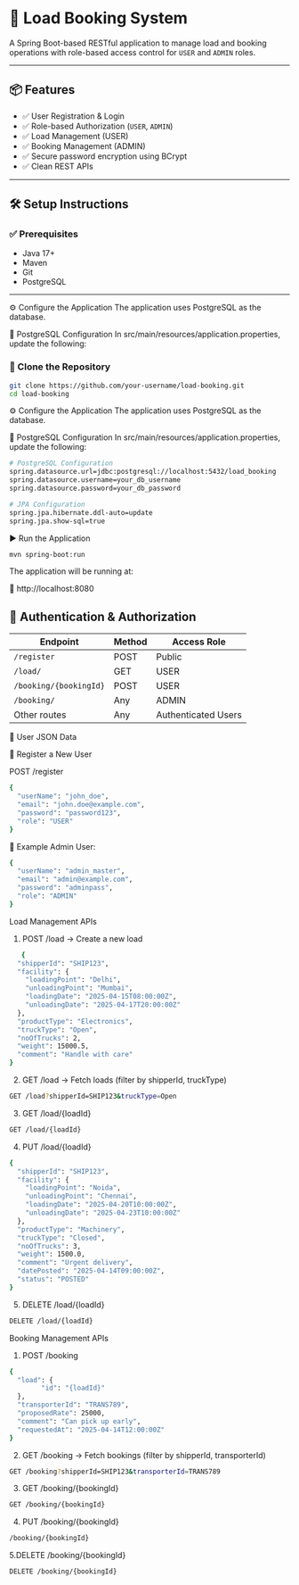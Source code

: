 # 🚛 Load Booking System

A Spring Boot-based RESTful application to manage load and booking operations with role-based access control for `USER` and `ADMIN` roles.

---

## 📦 Features

- ✅ User Registration & Login
- ✅ Role-based Authorization (`USER`, `ADMIN`)
- ✅ Load Management (USER)
- ✅ Booking Management (ADMIN)
- ✅ Secure password encryption using BCrypt
- ✅ Clean REST APIs

---

## 🛠️ Setup Instructions

### ✅ Prerequisites

- Java 17+
- Maven
- Git
- PostgreSQL

---
⚙️ Configure the Application
The application uses PostgreSQL as the database.

🧩 PostgreSQL Configuration
In src/main/resources/application.properties, update the following:

### 📁 Clone the Repository

```bash
git clone https://github.com/your-username/load-booking.git
cd load-booking
```
⚙️ Configure the Application
The application uses PostgreSQL as the database.

🧩 PostgreSQL Configuration
In src/main/resources/application.properties, update the following:
```bash
# PostgreSQL Configuration
spring.datasource.url=jdbc:postgresql://localhost:5432/load_booking
spring.datasource.username=your_db_username
spring.datasource.password=your_db_password

# JPA Configuration
spring.jpa.hibernate.ddl-auto=update
spring.jpa.show-sql=true
```

▶️ Run the Application
```bash
mvn spring-boot:run

```
The application will be running at:

📍 http://localhost:8080
## 🔐 Authentication & Authorization

| Endpoint                       | Method | Access Role          |
|-------------------------------|--------|-----------------------|
| `/register`                   | POST   | Public                |
| `/load/`                       | GET    | USER                  |
| `/booking/{bookingId}`| POST   | USER                  |
| `/booking/`                 | Any    | ADMIN                 |
| Other routes                  | Any    | Authenticated Users   |


👤 User JSON Data


🔸 Register a New User

POST /register
```bash
{
  "userName": "john_doe",
  "email": "john.doe@example.com",
  "password": "password123",
  "role": "USER"
}
```
🧑 Example Admin User:
```bash
{
  "userName": "admin_master",
  "email": "admin@example.com",
  "password": "adminpass",
  "role": "ADMIN"
}
```

Load Management APIs
1. POST /load → Create a new load
```bash
   {
  "shipperId": "SHIP123",
  "facility": {
    "loadingPoint": "Delhi",
    "unloadingPoint": "Mumbai",
    "loadingDate": "2025-04-15T08:00:00Z",
    "unloadingDate": "2025-04-17T20:00:00Z"
  },
  "productType": "Electronics",
  "truckType": "Open",
  "noOfTrucks": 2,
  "weight": 15000.5,
  "comment": "Handle with care"
}

```
2. GET /load → Fetch loads (filter by shipperId, truckType)
```bash
GET /load?shipperId=SHIP123&truckType=Open
```
3. GET /load/{loadId}
```bash
GET /load/{loadId}
```
4. PUT /load/{loadId}
```bash
{
  "shipperId": "SHIP123",
  "facility": {
    "loadingPoint": "Noida",
    "unloadingPoint": "Chennai",
    "loadingDate": "2025-04-20T10:00:00Z",
    "unloadingDate": "2025-04-23T10:00:00Z"
  },
  "productType": "Machinery",
  "truckType": "Closed",
  "noOfTrucks": 3,
  "weight": 1500.0,
  "comment": "Urgent delivery",
  "datePosted": "2025-04-14T09:00:00Z",
  "status": "POSTED"
}
```
5. DELETE /load/{loadId}
```bash
DELETE /load/{loadId}
```
Booking Management APIs
1. POST /booking
```bash
{
  "load": {
        "id": "{loadId}"
  },
  "transporterId": "TRANS789",
  "proposedRate": 25000,
  "comment": "Can pick up early",
  "requestedAt": "2025-04-14T12:00:00Z"
}

```
2. GET /booking → Fetch bookings (filter by shipperId, transporterId)
```bash
GET /booking?shipperId=SHIP123&transporterId=TRANS789
```
3. GET /booking/{bookingId}
```bash
GET /booking/{bookingId}
 ```
4. PUT /booking/{bookingId}
```bash
/booking/{bookingId}
```

5.DELETE /booking/{bookingId}
```bash
DELETE /booking/{bookingId}
```


